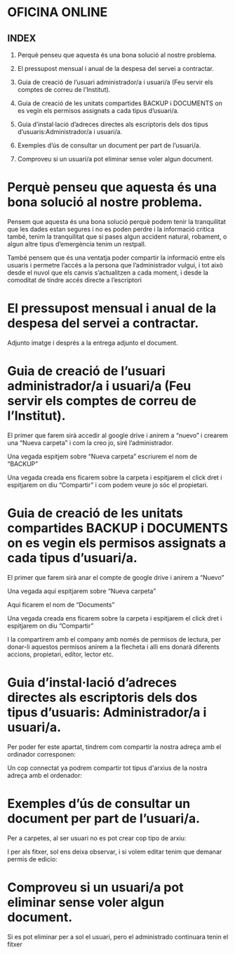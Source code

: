 # OFICINA ONLINE

## INDEX

1. Perquè penseu que aquesta és una bona solució al nostre problema.

2. El pressupost mensual i anual de la despesa del servei a contractar.

3. Guia de creació de l’usuari administrador/a i usuari/a (Feu servir els comptes de correu de l’Institut).

4. Guia de creació de les unitats compartides BACKUP i DOCUMENTS on es vegin els permisos assignats a cada tipus d’usuari/a.

5. Guia d’instal·lació d’adreces directes als escriptoris dels dos tipus d’usuaris:Administrador/a i usuari/a.

6. Exemples d’ús de consultar un document per part de l’usuari/a.

7. Comproveu si un usuari/a pot eliminar sense voler algun document.


# Perquè penseu que aquesta és una bona solució al nostre problema.
Pensem que aquesta és una bona solució perquè podem tenir la tranquilitat que les dades estan segures i no es poden perdre i la informació critica també, tenim la tranquilitat que si pases algun accident natural, robament, o algun altre tipus d’emergència tenim un restpall.

També pensem que és una ventatja poder compartir la informació entre els usuaris i permetre l’accés a la persona que l’administrador vulgui, i tot això desde el nuvol que els canvis s’actualitzen a cada moment, i desde la comoditat de tindre accés directe a l’escriptori

# El pressupost mensual i anual de la despesa del servei a contractar.
Adjunto imatge i després a la entrega adjunto el document.

# Guia de creació de l’usuari administrador/a i usuari/a (Feu servir els comptes de correu de l’Institut).
El primer que farem sirà accedir al google drive i anirem a “nuevo” i crearem una “Nueva carpeta” i com la creo jo, siré l’administrador.

Una vegada espitjem sobre “Nueva carpeta” escriurem el nom de “BACKUP”

Una vegada creada ens ficarem sobre la carpeta i espitjarem el click dret i espitjarem on diu “Compartir” i com podem veure jo sóc el propietari.

# Guia de creació de les unitats compartides BACKUP i DOCUMENTS on es vegin els permisos assignats a cada tipus d’usuari/a.
El primer que farem sirà anar el compte de google drive i anirem a “Nuevo”

Una vegada aquí espitjarem sobre “Nueva carpeta”

Aqui ficarem el nom de “Documents”

Una vegada creada ens ficarem sobre la carpeta i espitjarem el click dret i espitjarem on diu “Compartir” 

I la compartirem amb el company amb només de permisos de lectura, per donar-li aquestos permisos anirem a la flecheta i alli ens donarà diferents accions, propietari, editor, lector etc.

# Guia d’instal·lació d’adreces directes als escriptoris dels dos tipus d’usuaris: Administrador/a i usuari/a.
Per poder fer este apartat, tindrem com compartir la nostra adreça amb el ordinador corresponen:

Un cop connectat ya podrem compartir tot tipus d'arxius de la nostra adreça amb el ordenador:

# Exemples d’ús de consultar un document per part de l’usuari/a.
Per a carpetes, al ser usuari no es pot crear cop tipo de arxiu:

I per als fitxer, sol ens deixa observar, i si volem editar tenim que demanar permis de edicio:

# Comproveu si un usuari/a pot eliminar sense voler algun document.
Si es pot eliminar per a sol el usuari, pero el administrado continuara tenin el fitxer

